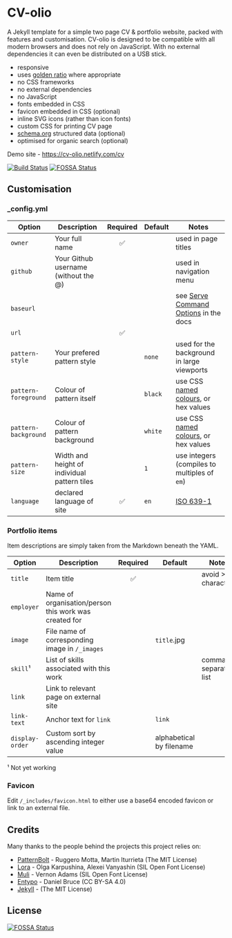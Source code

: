 # CV-olio

A Jekyll template for a simple two page CV &amp; portfolio website, packed with features and customisation. CV-olio is designed to be compatible with all modern browsers and does not rely on JavaScript. With no external dependencies it can even be distributed on a USB stick.

- responsive
- uses [golden ratio](https://en.wikipedia.org/wiki/Golden_ratio) where appropriate
- no CSS frameworks
- no external dependencies
- no JavaScript
- fonts embedded in CSS
- favicon embedded in CSS (optional)
- inline SVG icons (rather than icon fonts)
- custom CSS for printing CV page
- [schema.org](http://www.schema.org) structured data (optional)
- optimised for organic search (optional)

Demo site - https://cv-olio.netlify.com/cv

[![Build Status](https://semaphoreci.com/api/v1/gisforgabriel/cv-olio/branches/master/badge.svg)](https://semaphoreci.com/gisforgabriel/cv-olio)
[![FOSSA Status](https://app.fossa.io/api/projects/git%2Bgithub.com%2Fgisforgabriel%2FCV-olio.svg?type=shield)](https://app.fossa.io/projects/git%2Bgithub.com%2Fgisforgabriel%2FCV-olio?ref=badge_shield)

## Customisation

### _config.yml

Option | Description | Required | Default | Notes
------ | ----------- | :------: | ------- | -----
`owner` | Your full name | :white_check_mark: | | used in page titles
`github` | Your Github username (without the @) | | | used in navigation menu
`baseurl` | | | | see [Serve Command Options](http://jekyllrb.com/docs/configuration/#serve-command-options) in the docs
`url` | | :white_check_mark: | | 
`pattern-style` | Your prefered pattern style | | `none` | used for the background in large viewports
`pattern-foreground` | Colour of pattern itself | | `black` | use CSS [named colours](http://www.w3schools.com/colors/colors_names.asp), or hex values
`pattern-background` | Colour of pattern background | | `white` | use CSS [named colours](http://www.w3schools.com/colors/colors_names.asp), or hex values
`pattern-size` | Width and height of individual pattern tiles | | `1` | use integers (compiles to multiples of `em`)
`language` | declared language of site | :white_check_mark: | `en` | [ISO 639-1](https://en.wikipedia.org/wiki/ISO_639-1)

### Portfolio items

Item descriptions are simply taken from the Markdown beneath the YAML.

Option | Description | Required | Default | Notes
------ | ----------- | :------: | ------- | -----
`title` | Item title | :white_check_mark: | | avoid >40 characters
`employer` | Name of organisation/person this work was created for | | |
`image` | File name of corresponding image in `/_images` | | `title`.jpg |
`skill`¹ | List of skills associated with this work | | | comma separated list
`link` | Link to relevant page on external site | | |
`link-text` | Anchor text for `link` | | `link` |
`display-order` | Custom sort by ascending integer value | | alphabetical by filename |

¹ Not yet working

### Favicon

Edit `/_includes/favicon.html` to either use a base64 encoded favicon or link to an external file.

## Credits

Many thanks to the people behind the projects this project relies on:

- [PatternBolt](https://github.com/buseca/patternbolt) - Ruggero Motta, Martin Iturrieta (The MIT License)
- [Lora](https://github.com/cyrealtype/Lora-Cyrillic) - Olga Karpushina, Alexei Vanyashin (SIL Open Font License)
- [Muli](https://github.com/vernnobile/MuliFont) - Vernon Adams (SIL Open Font License)
- [Entypo](https://github.com/danielbruce/entypo) - Daniel Bruce (CC BY-SA 4.0)
- [Jekyll](https://github.com/jekyll/jekyll) - (The MIT License)

## License
[![FOSSA Status](https://app.fossa.io/api/projects/git%2Bgithub.com%2Fgisforgabriel%2FCV-olio.svg?type=large)](https://app.fossa.io/projects/git%2Bgithub.com%2Fgisforgabriel%2FCV-olio?ref=badge_large)